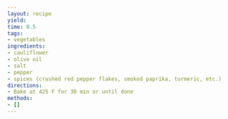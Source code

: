 ```yaml
---
layout: recipe
yield: 
time: 0.5
tags:
- vegetables
ingredients:
- cauliflower
- olive oil
- salt
- pepper
- spices (crushed red pepper flakes, smoked paprika, turmeric, etc.)
directions:
- Bake at 425 F for 30 min or until done
methods:
- []
---
```

